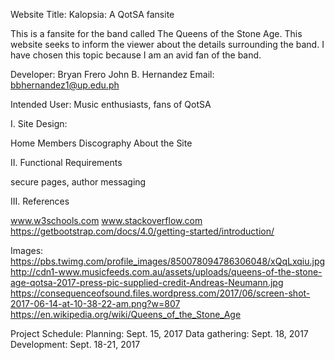 Website Title: Kalopsia: A QotSA fansite

This is a fansite for the band called The Queens of the Stone Age. This website seeks to inform the viewer about the details surrounding the band. I have chosen this topic because I am an avid fan of the band.

Developer: Bryan Frero John B. Hernandez Email: bbhernandez1@up.edu.ph

Intended User: Music enthusiasts, fans of QotSA

I. Site Design:

Home
Members
Discography
About the Site

II. Functional Requirements

  secure pages, author messaging
  
III. References
  
  www.w3schools.com
  www.stackoverflow.com
  https://getbootstrap.com/docs/4.0/getting-started/introduction/
  
  
  Images:
  https://pbs.twimg.com/profile_images/850078094786306048/xQqLxqiu.jpg
  http://cdn1-www.musicfeeds.com.au/assets/uploads/queens-of-the-stone-age-qotsa-2017-press-pic-supplied-credit-Andreas-Neumann.jpg
  https://consequenceofsound.files.wordpress.com/2017/06/screen-shot-2017-06-14-at-10-38-22-am.png?w=807
  https://en.wikipedia.org/wiki/Queens_of_the_Stone_Age

  Project Schedule: Planning: Sept. 15, 2017
                    Data gathering: Sept. 18, 2017
                    Development: Sept. 18-21, 2017
